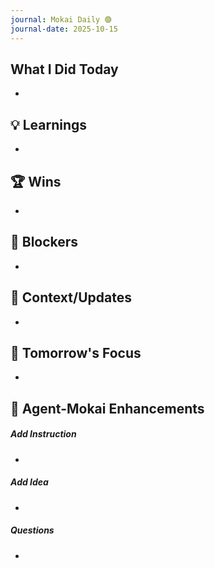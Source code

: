 ```yaml
---
journal: Mokai Daily 🟣
journal-date: 2025-10-15
---
```



## What I Did Today

-



## 💡 Learnings

-



## 🏆 Wins

-



## 🚨 Blockers

-



## 📝 Context/Updates

-



## 🎯 Tomorrow's Focus

-


## 🤖 Agent-Mokai Enhancements

##### Add Instruction

-

##### Add Idea

-

##### Questions

-
